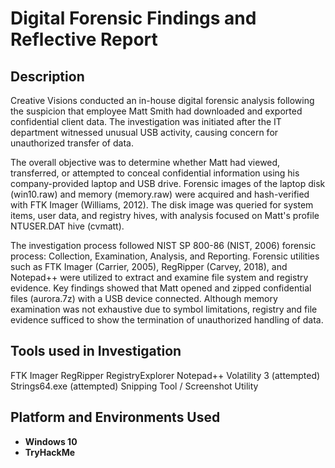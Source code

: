 <h1>Digital Forensic Findings and Reflective Report  </h1>

<h2>Description</h2>
Creative Visions conducted an in-house digital forensic analysis following the suspicion that employee Matt Smith had downloaded and 
exported confidential client data. The investigation was initiated after the IT department witnessed unusual USB activity, causing 
concern for unauthorized transfer of data. 
 
The overall objective was to determine whether Matt had viewed, transferred, or attempted to conceal confidential information using 
his company-provided laptop and USB drive. Forensic images of the laptop disk (win10.raw) and memory (memory.raw) were acquired 
and hash-verified with FTK Imager (Williams, 2012). The disk image was queried for system items, user data, and registry hives, with 
analysis focused on Matt's profile NTUSER.DAT hive (cvmatt). 
 
The investigation process followed NIST SP 800-86 (NIST, 2006) forensic process: Collection, Examination, Analysis, and Reporting. 
Forensic utilities such as FTK Imager (Carrier, 2005), RegRipper (Carvey, 2018), and Notepad++ were utilized to extract and examine 
file system and registry evidence. Key findings showed that Matt opened and zipped confidential files (aurora.7z) with a USB device 
connected. Although memory examination was not exhaustive due to symbol limitations, registry and file evidence sufficed to show 
the termination of unauthorized handling of data.
<br />


<h2>Tools used in Investigation</h2>

FTK Imager
RegRipper
RegistryExplorer
Notepad++
Volatility 3 (attempted)
Strings64.exe (attempted)
Snipping Tool / Screenshot Utility





<h2>Platform and Environments Used </h2>

- <b>Windows 10</b>
- <b>TryHackMe</b>


<!--
 ```diff
- text in red
+ text in green
! text in orange
# text in gray
@@ text in purple (and bold)@@
```
--!>
